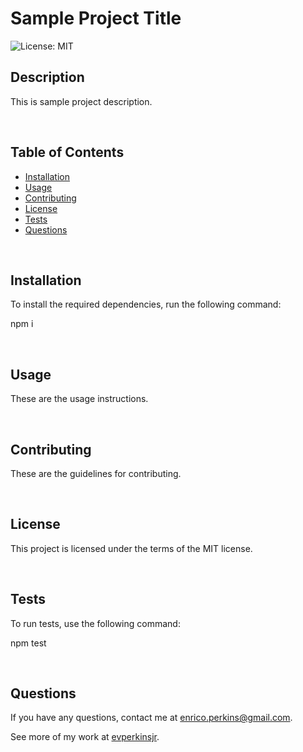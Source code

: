 # Sample Project Title
  ![License: MIT](https://img.shields.io/badge/License-MIT-yellow.svg)

  ## Description
  This is sample project description.
  <p>&nbsp</p>

  ## Table of Contents
  * [Installation](#installation)
  * [Usage](#usage)
  * [Contributing](#contributing)
  * [License](#license)
  * [Tests](#tests)
  * [Questions](#questions)
  <p>&nbsp</p>

  ## Installation
  To install the required dependencies, run the following command:
  
  npm i
  <p>&nbsp</p>

  ## Usage
  These are the usage instructions.
  <p>&nbsp</p>

  ## Contributing
  These are the guidelines for contributing.
  <p>&nbsp</p>

  
## License
  This project is licensed under the terms of the MIT license.
<p>&nbsp</p>

  ## Tests
  To run tests, use the following command:

  npm test
  <p>&nbsp</p>

  ## Questions
  If you have any questions, contact me at enrico.perkins@gmail.com.

  See more of my work at [evperkinsjr](https://github.com/evperkinsjr/).